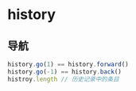 # history

## 导航

```javascript
history.go(1) == history.forward()
history.go(-1) == history.back()
histroy.length // 历史记录中的条目
```

